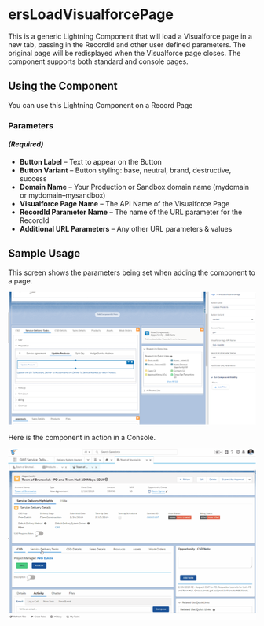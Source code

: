 # ersLoadVisualforcePage

This is a generic Lightning Component that will load a Visualforce page in a new tab, passing in the RecordId and other user defined parameters. The original page will be redisplayed when the Visualforce page closes. The component supports both standard and console pages.

## Using the Component

You can use this Lightning Component on a Record Page

### Parameters

#### _(Required)_

- **Button Label** – Text to appear on the Button
- **Button Variant** – Button styling: base, neutral, brand, destructive, success
- **Domain Name** – Your Production or Sandbox domain name (mydomain or mydomain–mysandbox)
- **Visualforce Page Name** – The API Name of the Visualforce Page
- **RecordId Parameter Name** – The name of the URL parameter for the RecordId
- **Additional URL Parameters** – Any other URL parameters & values

## Sample Usage

This screen shows the parameters being set when adding the component to a page.

![Install](Install.PNG?raw=true)

Here is the component in action in a Console.

![Sample](LoadVF.GIF?raw=true)
